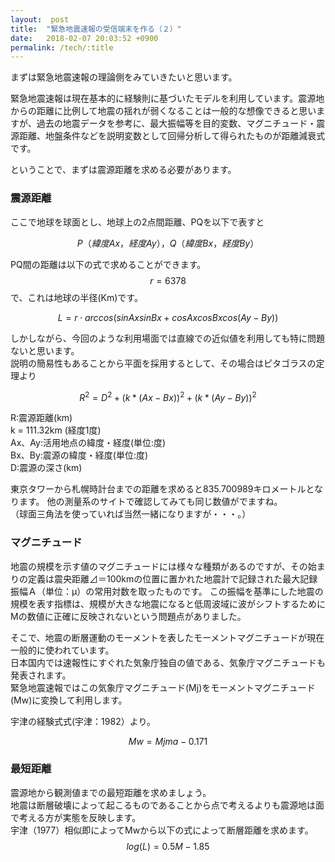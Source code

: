 ```yaml
---
layout:  post
title:  "緊急地震速報の受信端末を作る（２）"
date:   2018-02-07 20:03:52 +0900
permalink: /tech/:title
---
```

まずは緊急地震速報の理論側をみていきたいと思います。  
  
緊急地震速報は現在基本的に経験則に基づいたモデルを利用しています。震源地からの距離に比例して地震の揺れが弱くなることは一般的な想像できると思いますが、過去の地震データを参考に、最大振幅等を目的変数、マグニチュード・震源距離、地盤条件などを説明変数として回帰分析して得られたものが距離減衰式です。
  
ということで、まずは震源距離を求める必要があります。

### 震源距離
ここで地球を球面とし、地球上の2点間距離、PQを以下で表すと 
  
$$ P（緯度Ax，経度Ay），Q（緯度Bx，経度By） $$  
  
PQ間の距離は以下の式で求めることができます。  
$$r = 6378$$で、これは地球の半径(Km)です。  

$$ L = r \cdot arccos(sinAx sinBx + cosAx cosBx cos(Ay − By)) $$
  
しかしながら、今回のような利用場面では直線での近似値を利用しても特に問題ないと思います。  
説明の簡易性もあることから平面を採用するとして、その場合はピタゴラスの定理より
  
$$R^2=D^2+(k*(Ax-Bx))^2+(k*(Ay-By))^2$$  
  
R:震源距離(km)  
k = 111.32km (経度1度)  
Ax、Ay:活用地点の緯度・経度(単位:度)   
Bx、By:震源の緯度・経度(単位:度)  
D:震源の深さ(km)  


  
東京タワーから札幌時計台までの距離を求めると835.700989キロメートルとなります。
他の測量系のサイトで確認してみても同じ数値がでますね。  
（球面三角法を使っていれば当然一緒になりますが・・・。）


<script src="https://gist.github.com/sean2121/505f387268f619c7ed8f3585457c0e83.js"></script>
  
### マグニチュード
地震の規模を示す値のマグニチュードには様々な種類があるのですが、その始まりの定義は震央距離⊿＝100kmの位置に置かれた地震計で記録された最大記録振幅Ａ（単位：μ）の常用対数を取ったものです。
この振幅を基準にした地震の規模を表す指標は、規模が大きな地震になると低周波域に波がシフトするためにMの数値に正確に反映されないという問題点がありました。
  
そこで、地震の断層運動のモーメントを表したモーメントマグニチュードが現在一般的に使われています。  
日本国内では速報性にすぐれた気象庁独自の値である、気象庁マグニチュードも発表されます。    
緊急地震速報ではこの気象庁マグニチュード(Mj)をモーメントマグニチュード(Mw)に変換して利用します。
   
宇津の経験式式(宇津：1982）より。
  
$$ Mw = Mjma - 0.171  $$ 
  
<script src="https://gist.github.com/sean2121/bbc8bf990de0aca118a3bae458d571aa.js"></script>


### 最短距離
震源地から観測値までの最短距離を求めましょう。  
地震は断層破壊によって起こるものであることから点で考えるよりも震源地は面で考える方が実態を反映します。  
宇津（1977）相似即によってMwから以下の式によって断層距離を求めます。
$$ log(L)=0.5M-1.85 $$ 




















